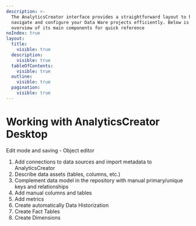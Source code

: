 ```yaml
---
description: >-
  The AnalyticsCreator interface provides a straightforward layout to help you
  navigate and configure your Data Ware projects efficiently. Below is an
  overview of its main components for quick reference
noIndex: true
layout:
  title:
    visible: true
  description:
    visible: true
  tableOfContents:
    visible: true
  outline:
    visible: true
  pagination:
    visible: true
---
```


# Working with AnalyticsCreator Desktop

Edit mode and saving - Object editor

1. Add connections to data sources and import metadata to AnalyticsCreator
2. Describe data assets (tables, columns, etc.)
3. Complement data model in the repository with manual primary/unique keys and relationships
4. Add manual columns and tables
5. Add metrics
6. Create automatically Data Historization
7. Create Fact Tables
8. Create Dimensions





###
